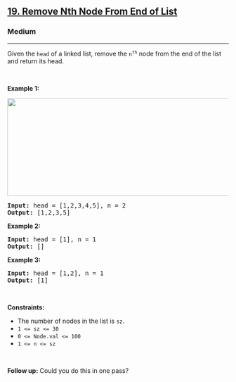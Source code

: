 <h2><a href="https://leetcode.com/problems/remove-nth-node-from-end-of-list/">19. Remove Nth Node From End of List</a></h2><h3>Medium</h3><hr><div><p>Given the <code data-copier-init="true">head</code> of a linked list, remove the <code data-copier-init="true">n<sup>th</sup></code> node from the end of the list and return its head.</p>

<p>&nbsp;</p>
<p><strong>Example 1:</strong></p>
<img alt="" src="https://assets.leetcode.com/uploads/2020/10/03/remove_ex1.jpg" style="width: 542px; height: 222px;">
<pre data-copier-init="true"><strong>Input:</strong> head = [1,2,3,4,5], n = 2
<strong>Output:</strong> [1,2,3,5]
</pre>

<p><strong>Example 2:</strong></p>

<pre data-copier-init="true"><strong>Input:</strong> head = [1], n = 1
<strong>Output:</strong> []
</pre>

<p><strong>Example 3:</strong></p>

<pre data-copier-init="true"><strong>Input:</strong> head = [1,2], n = 1
<strong>Output:</strong> [1]
</pre>

<p>&nbsp;</p>
<p><strong>Constraints:</strong></p>

<ul>
	<li>The number of nodes in the list is <code data-copier-init="true">sz</code>.</li>
	<li><code data-copier-init="true">1 &lt;= sz &lt;= 30</code></li>
	<li><code data-copier-init="true">0 &lt;= Node.val &lt;= 100</code></li>
	<li><code data-copier-init="true">1 &lt;= n &lt;= sz</code></li>
</ul>

<p>&nbsp;</p>
<p><strong>Follow up:</strong> Could you do this in one pass?</p>
</div>